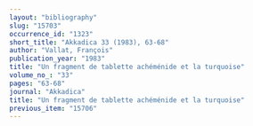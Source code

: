 ```yaml
---
layout: "bibliography"
slug: "15703"
occurrence_id: "1323"
short_title: "Akkadica 33 (1983), 63-68"
author: "Vallat, François"
publication_year: "1983"
title: "Un fragment de tablette achéménide et la turquoise"
volume_no_: "33"
pages: "63-68"
journal: "Akkadica"
title: "Un fragment de tablette achéménide et la turquoise"
previous_item: "15706"
---
```

